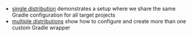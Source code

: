 * [single distribution](single-custom-gradle-distribution/README.md) demonstrates a setup where we share the same Gradle configuration for all target projects
* [multiple distributions](multiple-custom-gradle-distributions/README.md) show how to configure and create more than one custom Gradle wrapper 